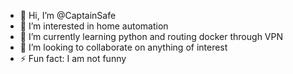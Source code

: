 - 👋 Hi, I’m @CaptainSafe
- 👀 I’m interested in home automation
- 🌱 I’m currently learning python and routing docker through VPN
- 💞️ I’m looking to collaborate on anything of interest
- ⚡ Fun fact: I am not funny

<!---
CaptainSafe/CaptainSafe is a ✨ special ✨ repository because its `README.md` (this file) appears on your GitHub profile.
You can click the Preview link to take a look at your changes.
--->
